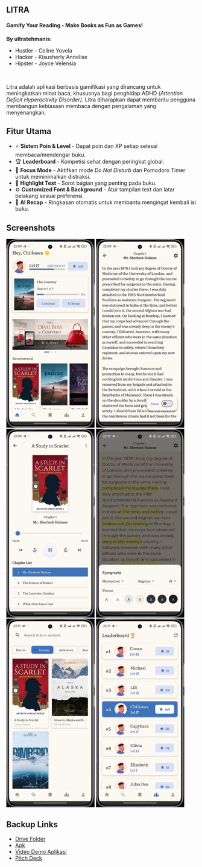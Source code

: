 ## LITRA
#### Gamify Your Reading - Make Books as Fun as Games!
**By ultratehmanis:**
* Hustler - Celine Yovela 
* Hacker - Kisusherly Annelise 
* Hipster - Joyce Velensia

<br>

Litra adalah aplikasi berbasis gamifikasi yang dirancang untuk meningkatkan minat baca, khususnya bagi penghidap ADHD _(Attention Deficit Hyperactivity Disorder)_. Litra diharapkan dapat membantu pengguna membangun kebiasaan membaca dengan pengalaman yang menyenangkan. 

## Fitur Utama
* ⭐ **Sistem Poin & Level** - Dapat poin dan XP setiap selesai membaca/mendengar buku.
* 🏆 **Leaderboard** - Kompetisi sehat dengan peringkat global.
* 🎯 **Focus Mode** - Aktifkan mode _Do Not Disturb_ dan Pomodoro Timer untuk meminimalkan distraksi.
* 📌 **Highlight Text** - Sorot bagian yang penting pada buku.
* ⚙️ **Customized Font & Background** - Atur tampilan text dan latar belakang sesuai preferensi.
* 📝 **AI Recap** - Ringkasan otomatis untuk membantu mengingat kembali isi buku.

## Screenshots
<img src="screenshots/home.jpg" height="500em" />&nbsp;<img src="screenshots/read.jpg" height="500em" />&nbsp;<img src="screenshots/listen.jpg" height="500em" />
<img src="screenshots/custom.jpg" height="500em" />&nbsp;<img src="screenshots/search.jpg" height="500em" />&nbsp;<img src="screenshots/leadboard.jpg" height="500em" />

## Backup Links

* [Drive Folder](https://drive.google.com/drive/folders/19kcuwErtT50QEb3hiMleu8uwWjiPfyGV?usp=drive_link)
* [Apk](https://drive.google.com/file/d/1woXjaxYH5HqwtFvug1DJkgdIpmAd9mth/view?usp=drive_link)
* [Video Demo Aplikasi](https://drive.google.com/file/d/10FpPHk4xhx1F6VFbNgu4AirndpCT4Djd/view?usp=drive_link) 
* [Pitch Deck](https://drive.google.com/file/d/1-qBZPVt0vzATwKwmL0WxbEMbh1cW01my/view?usp=drive_link)

